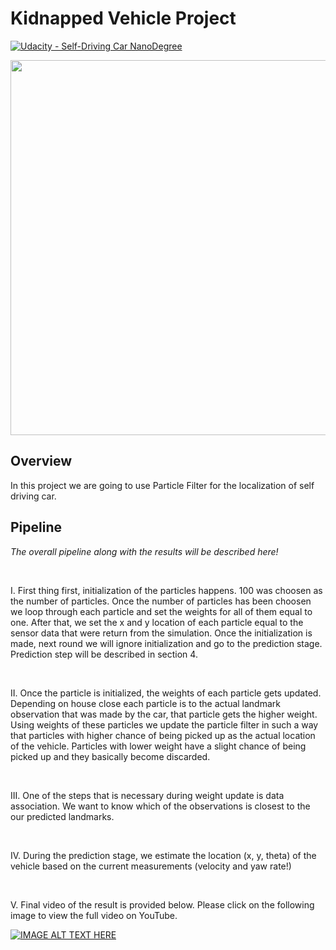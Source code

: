 # Kidnapped Vehicle Project

[![Udacity - Self-Driving Car NanoDegree](https://s3.amazonaws.com/udacity-sdc/github/shield-carnd.svg)](http://www.udacity.com/drive)



<p align="center">
<img src="https://j.gifs.com/L8DDWg.gif" width = "600" />
</p>


Overview
---


In this project we are going to use Particle Filter for the localization of self driving car.


Pipeline
---


*The overall pipeline along with the results will be described here!*

<br>

I. First thing first, initialization of the particles happens. 100 was choosen as the number of particles. Once the number of particles has been choosen we loop through each particle and set the weights for all of them equal to one. After that, we set the x and y location of each particle equal to the sensor data that were return from the simulation. Once the initialization is made, next round we will ignore initialization and go to the prediction stage. Prediction step will be described in section 4.


</br>


II. Once the particle is initialized, the weights of each particle gets updated. Depending on house close each particle is to the actual landmark observation that was made by the car, that particle gets the higher weight. Using weights of these particles we update the particle filter in such a way that particles with higher chance of being picked up as the actual location of the vehicle. Particles with lower weight have a slight chance of being picked up and they basically become discarded.


</br>

III. One of the steps that is necessary during weight update is data association. We want to know which of the observations is closest to the our predicted landmarks.


</br>


IV. During the prediction stage, we estimate the location (x, y, theta) of the vehicle based on the current measurements (velocity and yaw rate!)


</br>


V. Final video of the result is provided below. Please click on the following image to view the full video on YouTube. 
</br>

[![IMAGE ALT TEXT HERE](https://img.youtube.com/vi/jh6S3Ta3iMs/0.jpg)](https://www.youtube.com/watch?v=jh6S3Ta3iMs)

</br>
<br></br>